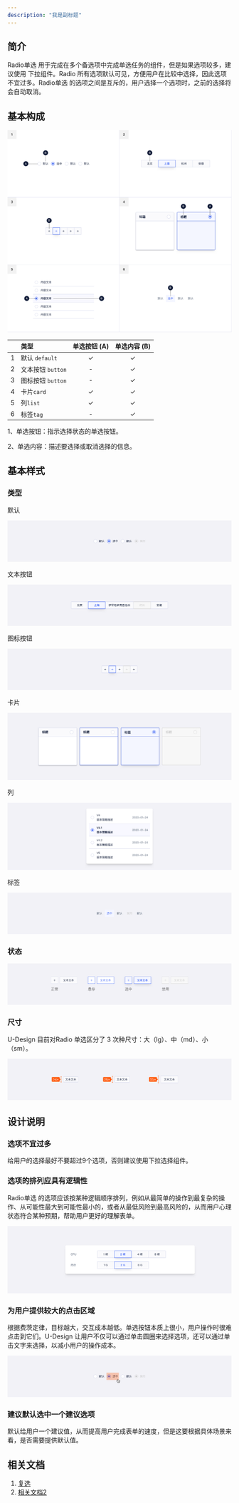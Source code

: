 ```yaml
---
description: "我是副标题"
---
```

<!--副标题具体写法见源代码模式-->

## 简介

Radio单选 用于完成在多个备选项中完成单选任务的组件，但是如果选项较多，建议使用 下拉组件。Radio 所有选项默认可见，方便用户在比较中选择，因此选项不宜过多。Radio单选 的选项之间是互斥的，用户选择一个选项时，之前的选择将会自动取消。



## 基本构成


![1](../../../images/radio/1.png)

|      | 类型              | 单选按钮 (A) | 单选内容 (B) |
| :--: | :---------------- | :----------: | :----------: |
|  1   | 默认 `default`    |      ✓       |      ✓       |
|  2   | 文本按钮 `button` |      -       |      ✓       |
|  3   | 图标按钮 `button` |      -       |      ✓       |
|  4   | 卡片`card`        |      ✓       |      ✓       |
|  5   | 列`list`          |      ✓       |      ✓       |
|  6   | 标签`tag`         |      -       |      ✓       |

1、单选按钮：指示选择状态的单选按钮。

2、单选内容：描述要选择或取消选择的信息。


## 基本样式
### 类型

默认

![2](../../../images/radio/2.png)

文本按钮

![3](../../../images/radio/3.png)

图标按钮

![4](../../../images/radio/4.png)

卡片

![5](../../../images/radio/5.png)

列

![6](../../../images/radio/6.png)

标签

![8](../../../images/radio/8.png)

### 状态

![7](../../../images/radio/7.png)



### 尺寸

U-Design 目前对Radio 单选区分了 3 次种尺寸：大（lg）、中（md）、小（sm）。

![9](../../../images/radio/9.png)




## 设计说明

### 选项不宜过多
给用户的选择最好不要超过9个选项，否则建议使用下拉选择组件。

### 选项的排列应具有逻辑性

Radio单选 的选项应该按某种逻辑顺序排列，例如从最简单的操作到最复杂的操作、从可能性最大到可能性最小的，或者从最低风险到最高风险的，从而用户心理状态符合某种预期，帮助用户更好的理解表单。

![10](../../../images/radio/10.png)

### 为用户提供较大的点击区域

根据费茨定律，目标越大，交互成本越低。单选按钮本质上很小，用户操作时很难点击到它们。U-Design 让用户不仅可以通过单击圆圈来选择选项，还可以通过单击文字来选择，以减小用户的操作成本。

![11](../../../images/radio/11.png)

### 建议默认选中一个建议选项

默认给用户一个建议值，从而提高用户完成表单的速度，但是这要根据具体场景来看，是否需要提供默认值。


## 相关文档

1. [复选](https://www.ucloud.cn)
2. [相关文档2](https://www.ucloud.cn)
